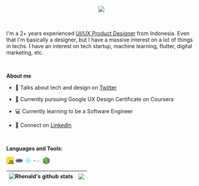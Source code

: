 <p align="center"><a href="https://rhenaldkarrel.vercel.app" target="_blank"><img width="80%" src="https://www.notion.so/image/https%3A%2F%2Fblush.design%2Fapi%2Fdownload%3FshareUri%3D34fiQdaGlAjyABMH%26c%3DSkin_0%257Eedb98a%26w%3D800%26h%3D800%26fm%3Dpng?table=block&id=dd09646a-9761-4820-ba43-215d2b9c74df&cache=v2" /></a></p>

<br />

I'm a 2+ years experienced <a href="rhenaldkarrel.simple.ink" target="_blank">UI/UX Product Designer</a> from Indonesia. Even that I'm basically a designer, but I have a massive interest on a lot of things in techs. I have an interest on tech startup, machine learning, flutter, digital marketing, etc. 

<br />

**About me**

- 💼 Talks about tech and design on <a href="https://twitter.com/rhenaldkarrel" target="_blank">Twitter</a>

- 📖 Currently pursuing Google UX Design Certificate on Coursera

- 💻 Currently learning to be a Software Engineer

- 🔗 Connect on <a href="https://www.linkedin.com/in/rhenald-karrel-8216781b3/" target="_blank">LinkedIn</a>

<br />

**Languages and Tools:**  

<code><img height="20" src="https://raw.githubusercontent.com/github/explore/80688e429a7d4ef2fca1e82350fe8e3517d3494d/topics/javascript/javascript.png"></code>
<code><img height="20" src="https://raw.githubusercontent.com/github/explore/80688e429a7d4ef2fca1e82350fe8e3517d3494d/topics/php/php.png"></code>
<code><img height="20" src="https://raw.githubusercontent.com/github/explore/80688e429a7d4ef2fca1e82350fe8e3517d3494d/topics/react/react.png"></code>
<code><img height="20" src="https://raw.githubusercontent.com/github/explore/5c058a388828bb5fde0bcafd4bc867b5bb3f26f3/topics/mongodb/mongodb.png"></code>
<code><img height="20" src="https://raw.githubusercontent.com/github/explore/80688e429a7d4ef2fca1e82350fe8e3517d3494d/topics/nodejs/nodejs.png"></code>    


| <img align="center" src="https://github-readme-stats.vercel.app/api?username=rhenaldkarrel&show_icons=true&include_all_commits=true&theme=radical&hide_border=true" alt="Rhenald's github stats" /> | <img align="center" src="https://github-readme-stats.vercel.app/api/top-langs/?username=rhenaldkarrel&layout=compact&theme=radical&hide_border=true" /> |
| ------------- | ------------- |
